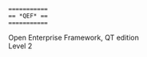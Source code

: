 ```
===========   
== *QEF* ==   
===========   

``` 

Open Enterprise Framework,  QT edition   
Level 2
